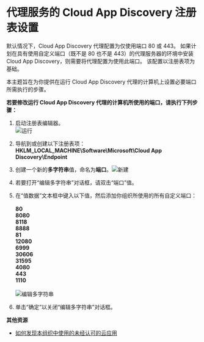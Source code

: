 <properties 
	pageTitle="代理服务的 Cloud App Discovery 注册表设置 | Microsoft Azure" 
	description="本主题旨在为你提供在运行 Cloud App Discovery 代理的计算机上设置必要端口所需执行的步骤。" 
	services="active-directory" 
	documentationCenter="" 
	authors="markusvi" 
	manager="stevenpo"/>

<tags 
	ms.service="active-directory"
	ms.date="04/07/2016" 
	wacn.date=""/>

# 代理服务的 Cloud App Discovery 注册表设置

默认情况下，Cloud App Discovery 代理配置为仅使用端口 80 或 443。 
如果计划在具有使用自定义端口（既不是 80 也不是 443）的代理服务器的环境中安装 Cloud App Discovery，则需要将代理配置为使用此端口。 
该配置以注册表项为基础。


本主题旨在为你提供在运行 Cloud App Discovery 代理的计算机上设置必要端口所需执行的步骤。



**若要修改运行 Cloud App Discovery 代理的计算机所使用的端口，请执行下列步骤：**


1. 启动注册表编辑器。<br> ![运行](./media/active-directory-cloudappdiscovery-registry-settings-for-proxy-services/proxy01.png)

2. 导航到或创建以下注册表项：<br> **HKLM\_LOCAL\_MACHINE\\Software\\Microsoft\\Cloud App Discovery\\Endpoint**

3. 创建一个新的**多字符串**值，命名为**端口**。![新建](./media/active-directory-cloudappdiscovery-registry-settings-for-proxy-services/proxy02.png)

4. 若要打开“编辑多字符串”对话框，请双击“端口”值。


5. 在“值数据”文本框中键入以下值，然后添加你组织所使用的所有自定义端口：<br><br>
**80** <br>
**8080** <br>
**8118** <br>
**8888** <br> 
**81** <br> 
**12080** <br> 
**6999** <br> 
**30606** <br> 
**31595** <br> 
**4080** <br> 
**443** <br> 
**1110** <br><br>
![编辑多字符串](./media/active-directory-cloudappdiscovery-registry-settings-for-proxy-services/proxy03.png)

6. 单击“确定”以关闭“编辑多字符串”对话框。



**其他资源**


* [如何发现本组织中使用的未经认可的云应用](/documentation/articles/active-directory-cloudappdiscovery-whatis) 



<!---HONumber=Mooncake_0509_2016-->